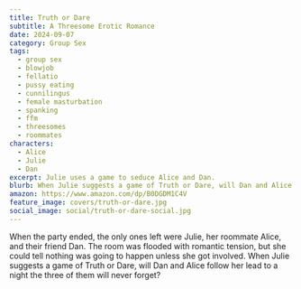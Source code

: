 ```yaml
---
title: Truth or Dare
subtitle: A Threesome Erotic Romance
date: 2024-09-07
category: Group Sex
tags:
  - group sex
  - blowjob
  - fellatio
  - pussy eating
  - cunnilingus
  - female masturbation
  - spanking
  - ffm
  - threesomes
  - roommates
characters:
  - Alice
  - Julie
  - Dan
excerpt: Julie uses a game to seduce Alice and Dan.
blurb: When Julie suggests a game of Truth or Dare, will Dan and Alice follow her lead to a night the three of them will never forget?
amazon: https://www.amazon.com/dp/B0DGDM1C4V
feature_image: covers/truth-or-dare.jpg
social_image: social/truth-or-dare-social.jpg
---
```


When the party ended, the only ones left were Julie, her roommate Alice, and their friend Dan. The room was flooded with romantic tension, but she could tell nothing was going to happen unless she got involved. When Julie suggests a game of Truth or Dare, will Dan and Alice follow her lead to a night the three of them will never forget?

